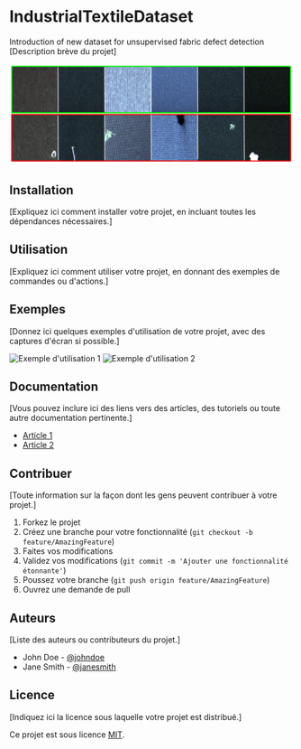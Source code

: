 # IndustrialTextileDataset
Introduction of new dataset for unsupervised fabric defect detection 
[Description brève du projet]

![Capture d'écran](images/Samples.png)

## Installation

[Expliquez ici comment installer votre projet, en incluant toutes les dépendances nécessaires.]

## Utilisation

[Expliquez ici comment utiliser votre projet, en donnant des exemples de commandes ou d'actions.]

## Exemples

[Donnez ici quelques exemples d'utilisation de votre projet, avec des captures d'écran si possible.]

![Exemple d'utilisation 1](screenshots/example1.png)
![Exemple d'utilisation 2](screenshots/example2.png)

## Documentation

[Vous pouvez inclure ici des liens vers des articles, des tutoriels ou toute autre documentation pertinente.]

- [Article 1](https://www.example.com/article1)
- [Article 2](https://www.example.com/article2)

## Contribuer

[Toute information sur la façon dont les gens peuvent contribuer à votre projet.]

1. Forkez le projet
2. Créez une branche pour votre fonctionnalité (`git checkout -b feature/AmazingFeature`)
3. Faites vos modifications
4. Validez vos modifications (`git commit -m 'Ajouter une fonctionnalité étonnante'`)
5. Poussez votre branche (`git push origin feature/AmazingFeature`)
6. Ouvrez une demande de pull

## Auteurs

[Liste des auteurs ou contributeurs du projet.]

- John Doe - [@johndoe](https://github.com/johndoe)
- Jane Smith - [@janesmith](https://github.com/janesmith)

## Licence

[Indiquez ici la licence sous laquelle votre projet est distribué.]

Ce projet est sous licence [MIT](https://opensource.org/licenses/MIT).
